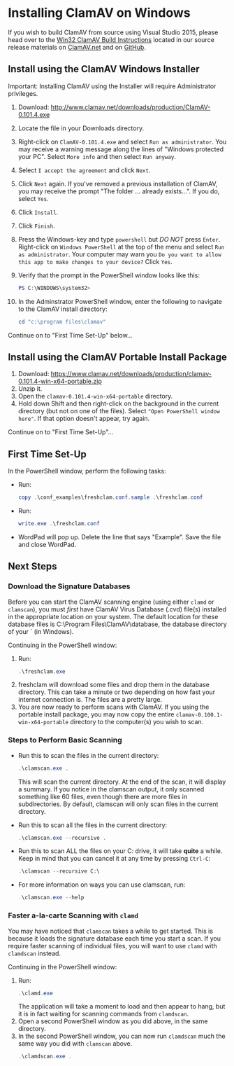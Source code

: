# Installing ClamAV on Windows

If you wish to build ClamAV from source using Visual Studio 2015, please head over to the [Win32 ClamAV Build Instructions](win32/README.md) located in our source release materials on [ClamAV.net](https://www.clamav.net/downloads) and on [GitHub](https://github.com/Cisco-Talos/clamav-devel).

## Install using the ClamAV Windows Installer

Important: Installing ClamAV using the Installer will require Administrator privileges.

1. Download: http://www.clamav.net/downloads/production/ClamAV-0.101.4.exe
2. Locate the file in your Downloads directory.
3. Right-click on `ClamAV-0.101.4.exe` and select `Run as administrator`. You may receive a warning message along the lines of "Windows protected your PC".  Select `More info` and then select `Run anyway`.
4. Select `I accept the agreement` and click `Next`.
5. Click `Next` again. If you've removed a previous installation of ClamAV, you may receive the prompt "The folder ... already exists...". If you do, select `Yes`.
6. Click `Install`.
7. Click `Finish`.
8. Press the Windows-key and type `powershell` but _DO NOT_ press `Enter`. Right-click on `Windows PowerShell` at the top of the menu and select `Run as administrator`. Your computer may warn you `Do you want to allow this app to make changes to your device?`  Click `Yes`.
9. Verify that the prompt in the PowerShell window looks like this:
    ```powershell
    PS C:\WINDOWS\system32>
    ```

10. In the Adminstrator PowerShell window, enter the following to navigate to the ClamAV install directory:
    ```powershell
    cd "c:\program files\clamav"
    ```

Continue on to "First Time Set-Up" below...

## Install using the ClamAV Portable Install Package

1. Download: https://www.clamav.net/downloads/production/clamav-0.101.4-win-x64-portable.zip
2. Unzip it.
3. Open the `clamav-0.101.4-win-x64-portable` directory.
4. Hold down Shift and then right-click on the background in the current directory (but not on one of the files). Select `"Open PowerShell window here"`. If that option doesn't appear, try again.

Continue on to "First Time Set-Up"...

## First Time Set-Up

In the PowerShell window, perform the following tasks:

* Run:
    ```powershell
    copy .\conf_examples\freshclam.conf.sample .\freshclam.conf
    ```
* Run:
    ```powershell
    write.exe .\freshclam.conf
    ```
* WordPad will pop up. Delete the line that says "Example". Save the file and close WordPad.

## Next Steps

### Download the Signature Databases

Before you can start the ClamAV scanning engine (using either `clamd` or `clamscan`), you must _first_ have ClamAV Virus Database (.cvd) file(s) installed in the appropriate location on your system. The default location for these database files is C:\Program Files\ClamAV\database, the database directory of your ` (in Windows).

Continuing in the PowerShell window:

1. Run:
    ```powershell
    .\freshclam.exe
    ```
2. freshclam will download some files and drop them in the database directory. This can take a minute or two depending on how fast your internet connection is. The files are a pretty large.
3. You are now ready to perform scans with ClamAV. If you using the portable install package, you may now copy the entire `clamav-0.100.1-win-x64-portable` directory to the computer(s) you wish to scan.

### Steps to Perform Basic Scanning

* Run this to scan the files in the current directory:
    ```powershell
    .\clamscan.exe .
    ```

  This will scan the current directory. At the end of the scan, it will display a summary. If you notice in the clamscan output, it only scanned something like 60 files, even though there are more files in subdirectories. By default, clamscan will only scan files in the current directory.

* Run this to scan all the files in the current directory:
    ```powershell
    .\clamscan.exe --recursive .
    ```

* Run this to scan ALL the files on your C: drive, it will take **quite** a while. Keep in mind that you can cancel it at any time by pressing `Ctrl-C`:
    ```powershell
    .\clamscan --recursive C:\
    ```

* For more information on ways you can use clamscan, run:
    ```powershell
    .\clamscan.exe --help
    ```

### Faster a-la-carte Scanning with `clamd`

You may have noticed that `clamscan` takes a while to get started. This is because it loads the signature database each time you start a scan. If you require faster scanning of individual files, you will want to use `clamd` with `clamdscan` instead.

Continuing in the PowerShell window:

1. Run:
    ```powershell
    .\clamd.exe
    ```
    The application will take a moment to load and then appear to hang, but it is in fact waiting for scanning commands from `clamdscan`.
2. Open a second PowerShell window as you did above, in the same directory.
3. In the second PowerShell window, you can now run `clamdscan` much the same way you did with `clamscan` above.
    ```powershell
    .\clamdscan.exe .
    ```
